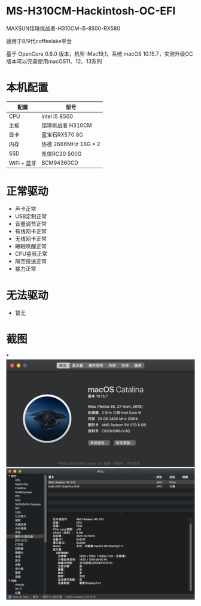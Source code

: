 # MS-H310CM-Hackintosh-OC-EFI
MAXSUN铭瑄挑战者-H310CM-i5-8500-RX580

适用于8/9代coffeelake平台

基于 OpenCore 0.6.0 版本，机型 iMac19,1，系统 macOS 10.15.7，实测升级OC版本可以完美使用macOS11、12、13系列

# 本机配置

| 配置        | 型号                   |
|-----------|----------------------|
| CPU       | intel i5 8500       |
| 主板        | 铭瑄挑战者 H310CM        |
| 显卡        | 蓝宝石RX570 8G             |
| 内存        | 协德  2666MHz 16G * 2 |
| SSD       | 凯侠RC20 500G          |
| WiFi + 蓝牙 | BCM94360CD          |

# 正常驱动
* 声卡正常
* USB定制正常
* 音量调节正常
* 有线网卡正常
* 无线网卡正常
* 睡眠唤醒正常
* CPU睿频正常
* 隔空投送正常
* 接力正常

# 无法驱动
* 暂无

# 截图
*![](1.png)![](2.png)

